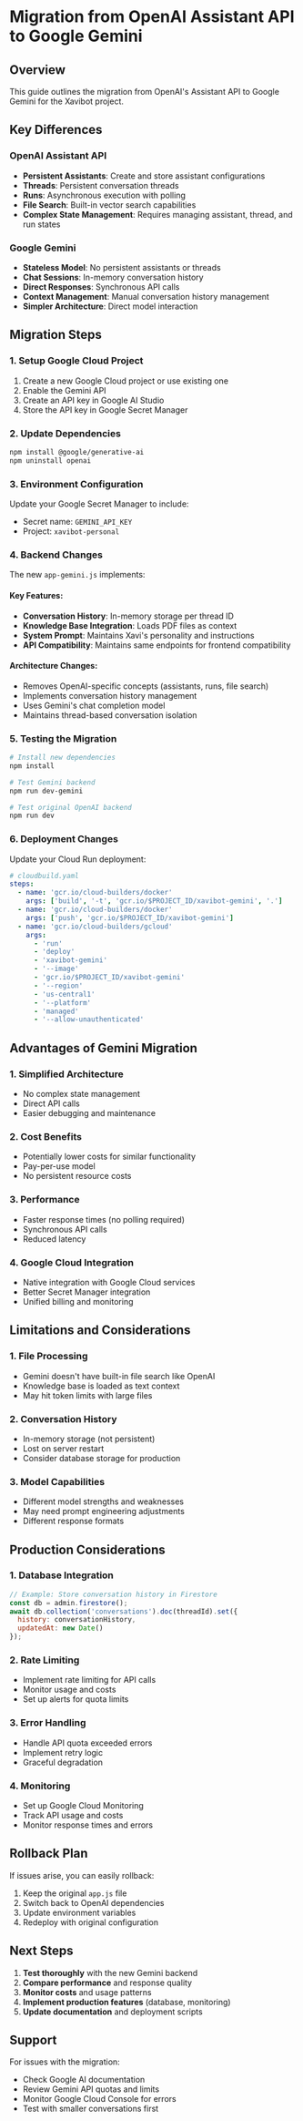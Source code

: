 # Migration from OpenAI Assistant API to Google Gemini

## Overview

This guide outlines the migration from OpenAI's Assistant API to Google Gemini for the Xavibot project.

## Key Differences

### OpenAI Assistant API
- **Persistent Assistants**: Create and store assistant configurations
- **Threads**: Persistent conversation threads
- **Runs**: Asynchronous execution with polling
- **File Search**: Built-in vector search capabilities
- **Complex State Management**: Requires managing assistant, thread, and run states

### Google Gemini
- **Stateless Model**: No persistent assistants or threads
- **Chat Sessions**: In-memory conversation history
- **Direct Responses**: Synchronous API calls
- **Context Management**: Manual conversation history management
- **Simpler Architecture**: Direct model interaction

## Migration Steps

### 1. Setup Google Cloud Project

1. Create a new Google Cloud project or use existing one
2. Enable the Gemini API
3. Create an API key in Google AI Studio
4. Store the API key in Google Secret Manager

### 2. Update Dependencies

```bash
npm install @google/generative-ai
npm uninstall openai
```

### 3. Environment Configuration

Update your Google Secret Manager to include:
- Secret name: `GEMINI_API_KEY`
- Project: `xavibot-personal`

### 4. Backend Changes

The new `app-gemini.js` implements:

#### Key Features:
- **Conversation History**: In-memory storage per thread ID
- **Knowledge Base Integration**: Loads PDF files as context
- **System Prompt**: Maintains Xavi's personality and instructions
- **API Compatibility**: Maintains same endpoints for frontend compatibility

#### Architecture Changes:
- Removes OpenAI-specific concepts (assistants, runs, file search)
- Implements conversation history management
- Uses Gemini's chat completion model
- Maintains thread-based conversation isolation

### 5. Testing the Migration

```bash
# Install new dependencies
npm install

# Test Gemini backend
npm run dev-gemini

# Test original OpenAI backend
npm run dev
```

### 6. Deployment Changes

Update your Cloud Run deployment:

```yaml
# cloudbuild.yaml
steps:
  - name: 'gcr.io/cloud-builders/docker'
    args: ['build', '-t', 'gcr.io/$PROJECT_ID/xavibot-gemini', '.']
  - name: 'gcr.io/cloud-builders/docker'
    args: ['push', 'gcr.io/$PROJECT_ID/xavibot-gemini']
  - name: 'gcr.io/cloud-builders/gcloud'
    args:
      - 'run'
      - 'deploy'
      - 'xavibot-gemini'
      - '--image'
      - 'gcr.io/$PROJECT_ID/xavibot-gemini'
      - '--region'
      - 'us-central1'
      - '--platform'
      - 'managed'
      - '--allow-unauthenticated'
```

## Advantages of Gemini Migration

### 1. **Simplified Architecture**
- No complex state management
- Direct API calls
- Easier debugging and maintenance

### 2. **Cost Benefits**
- Potentially lower costs for similar functionality
- Pay-per-use model
- No persistent resource costs

### 3. **Performance**
- Faster response times (no polling required)
- Synchronous API calls
- Reduced latency

### 4. **Google Cloud Integration**
- Native integration with Google Cloud services
- Better Secret Manager integration
- Unified billing and monitoring

## Limitations and Considerations

### 1. **File Processing**
- Gemini doesn't have built-in file search like OpenAI
- Knowledge base is loaded as text context
- May hit token limits with large files

### 2. **Conversation History**
- In-memory storage (not persistent)
- Lost on server restart
- Consider database storage for production

### 3. **Model Capabilities**
- Different model strengths and weaknesses
- May need prompt engineering adjustments
- Different response formats

## Production Considerations

### 1. **Database Integration**
```javascript
// Example: Store conversation history in Firestore
const db = admin.firestore();
await db.collection('conversations').doc(threadId).set({
  history: conversationHistory,
  updatedAt: new Date()
});
```

### 2. **Rate Limiting**
- Implement rate limiting for API calls
- Monitor usage and costs
- Set up alerts for quota limits

### 3. **Error Handling**
- Handle API quota exceeded errors
- Implement retry logic
- Graceful degradation

### 4. **Monitoring**
- Set up Google Cloud Monitoring
- Track API usage and costs
- Monitor response times and errors

## Rollback Plan

If issues arise, you can easily rollback:

1. Keep the original `app.js` file
2. Switch back to OpenAI dependencies
3. Update environment variables
4. Redeploy with original configuration

## Next Steps

1. **Test thoroughly** with the new Gemini backend
2. **Compare performance** and response quality
3. **Monitor costs** and usage patterns
4. **Implement production features** (database, monitoring)
5. **Update documentation** and deployment scripts

## Support

For issues with the migration:
- Check Google AI documentation
- Review Gemini API quotas and limits
- Monitor Google Cloud Console for errors
- Test with smaller conversations first 